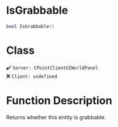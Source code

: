 # IsGrabbable
```lua
bool IsGrabbable()
```
# Class
✔️ `Server: CPointClientUIWorldPanel`  
❌ `Client: undefined`  

# Function Description
Returns whether this entity is grabbable.
